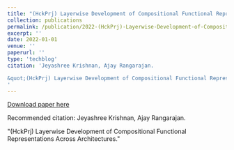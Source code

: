 ```yaml
---
title: "(HckPrj) Layerwise Development of Compositional Functional Representations Across Architectures"
collection: publications
permalink: /publication/2022-(HckPrj)-Layerwise-Development-of-Compositional-Functional-Representations-Across-Architectures
excerpt: ''
date: 2022-01-01
venue: ''
paperurl: ''
type: 'techblog'
citation: 'Jeyashree Krishnan, Ajay Rangarajan.

&quot;(HckPrj) Layerwise Development of Compositional Functional Representations Across Architectures.&quot;
'
---
```



[Download paper here](https://apartresearch.com)

Recommended citation: Jeyashree Krishnan, Ajay Rangarajan.

&quot;(HckPrj) Layerwise Development of Compositional Functional Representations Across Architectures.&quot;
